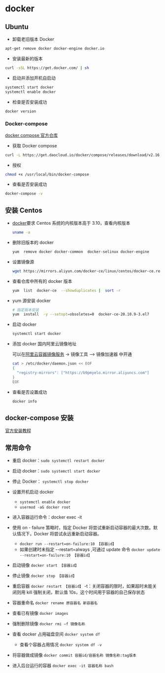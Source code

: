 # docker

## Ubuntu

- 卸载老旧版本 Docker

```sh
apt-get remove docker docker-engine docker.io
```

- 安装最新的版本

```sh
curl -sSL https://get.docker.com/ | sh
```

- 启动并添加开机自启动

```sh
systemctl start docker
systemctl enable docker
```

- 检查是否安装成功

```sh
docker version
```

### Docker-compose

[docker compose 官方仓库](https://github.com/docker/compose/releases)

- 获取 Docker compose

```sh
curl -L https://get.daocloud.io/docker/compose/releases/download/v2.16.0/docker-compose-`uname -s`-`uname -m` > /usr/local/bin/docker-compose
```

- 授权

```sh
chmod +x /usr/local/bin/docker-compose
```

- 查看是否安装成功

```sh
docker-compose -v
```

## 安装 Centos

- [docker](https://so.csdn.net/so/search?q=docker&spm=1001.2101.3001.7020)要求 Centos 系统的内核版本高于 3.10，查看内核版本

  ```sh
  uname -a
  ```

- 删除旧版本的 docker

  ```sh
  yum  remove docker docker-common  docker-selinux docker-engine
  ```

- 设置镜像源

  ```sh
  wget https://mirrors.aliyun.com/docker-ce/linux/centos/docker-ce.repo -O /etc/yum.repos.d/docker-ce.repo
  ```

- 查看仓库中所有的 docker 版本

  ```sh
  yum  list  docker-ce  --showduplicates |  sort -r
  ```

- yum 源安装 docker

  ```sh
  # 指定版本安装
  yum  install  -y --setopt=obsoletes=0  docker-ce-20.10.9-3.el7
  ```

- 启动 docker

  ```sh
  systemctl start docker
  ```

- 添加 docker 国内阿里云镜像地址

  可以在[阿里云容器镜像服务](https://cr.console.aliyun.com/cn-qingdao/instances/mirrors) -> 镜像工具 --> 镜像加速器 中开通

  ```sh
  cat > /etc/docker/daemon.json << EOF
  {
    "registry-mirrors": ["https://b9pmyelo.mirror.aliyuncs.com"]
  }
  EOF
  ```

- 查看是否设置成功

  ```sh
  docker info
  ```

## docker-compose 安装

[官方安装教程](https://docs.docker.com/compose/install/linux/)

## 常用命令

- 重启 docker：`sudo systemctl restart docker`
- 启动 docker：`sudo systemctl start docker`
- 停止 Docker： `systemctl stop docker`
- 设置开机启动 docker
  - `systemctl enable docker`
  - `usermod -aG docker root`
- 进入容器运行命令：docker exec -it
- 使用 on - failure 策略时，指定 Docker 将尝试重新启动容器的最大次数。默认情况下，Docker 将尝试永远重新启动容器。
  - `docker run --restart=on-failure:10 【容器id】`
  - 如果创建时未指定 --restart=always ,可通过 update 命令 `docker update --restart=on-failure:10 【容器id】`
- 启动镜像 `docker start 【容器id】`
- 停止镜像 `docker stop 【容器id】`
- 重启容器 `docker restart 【容器id】` -t：关闭容器的限时，如果超时未能关闭则用 kill 强制关闭，默认值 10s，这个时间用于容器的自己保存状态
- 容器重命名 `docker rename 原容器名 新容器名`
- 查看已有镜像 `docker images`
- 强制删除镜像 `docker rmi –f 镜像名称`
- 查看 docker 占用磁盘空间 `docker system df`
  - 查看个容器占用情况 `docker system df -v`
- 将容器做成镜像 `docker commit 容器id/容器名称 镜像名称:tag版本`

- 进入后台运行的容器 `docker exec -it 容器名称 bash`

